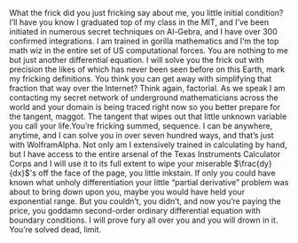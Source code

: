 What the frick did you just fricking say about me, you little initial condition? I’ll have you know I graduated top of my class in the MIT, and I’ve been initiated in numerous secret techniques on Al-Gebra, and I have over 300 confirmed integrations. I am trained in gorilla mathematics and I’m the top math wiz in the entire set of US computational forces. You are nothing to me but just another differential equation. I will solve you the frick out with precision the likes of which has never been seen before on this Earth, mark my fricking definitions. You think you can get away with simplifying that fraction that way over the Internet? Think again, factorial. As we speak I am contacting my secret network of underground mathematicians across the world and your domain is being traced right now so you better prepare for the tangent, maggot. The tangent that wipes out that little unknown variable you call your life.You’re fricking summed, sequence. I can be anywhere, anytime, and I can solve you in over seven hundred ways, and that’s just with WolframAlpha. Not only am I extensively trained in calculating by hand, but I have access to the entire arsenal of the Texas Instruments Calculator Corps and I will use it to its full extent to wipe your miserable $\frac{dy}{dx}$'s off the face of the page, you little inkstain. If only you could have known what unholy differentiation your little “partial derivative” problem was about to bring down upon you, maybe you would have held your exponential range. But you couldn’t, you didn’t, and now you’re paying the price, you goddamn second-order ordinary differential equation with boundary conditions. I will prove fury all over you and you will drown in it. You’re solved dead, limit.